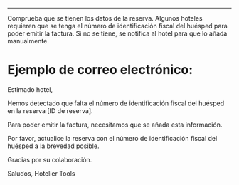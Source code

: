 ---

Comprueba que se tienen los datos de la reserva.
Algunos hoteles requieren que se tenga el número de identificación fiscal del huésped para poder emitir la factura.
Si no se tiene, se notifica al hotel para que lo añada manualmente.

# Ejemplo de correo electrónico:

Estimado hotel,

Hemos detectado que falta el número de identificación fiscal del huésped en la reserva [ID de reserva].

Para poder emitir la factura, necesitamos que se añada esta información.

Por favor, actualice la reserva con el número de identificación fiscal del huésped a la brevedad posible.

Gracias por su colaboración.

Saludos,
Hotelier Tools
